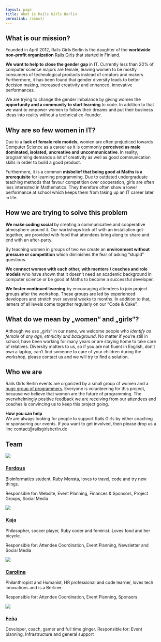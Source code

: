 ```yaml
---
layout: page
title: What is Rails Girls Berlin
permalink: /about/
---
```


## What is our mission?

Founded in April 2012, Rails Girls Berlin is the daughter of the **worldwide non-profit organization** [Rails Girls](http://railsgirls.com) that started in Finland.

**We want to help to close the gender gap** in IT. Currently less than 20% of computer science majors are female, leaving women to be mostly consumers of technological products instead of creators and makers. Furthermore, it has been found that gender diversity leads to better decision making, increased creativity and enhanced, innovative performances.

We are trying to change the gender imbalance by giving women the **opportunity and a community to start learning** to code. In addition to that we want to empower women to follow their dreams and put their business ideas into reality without a technical co-founder.


## Why are so few women in IT?

Due to a **lack of female role models**, women are often prejudiced towards Computer Science as a career as it is commonly **perceived as male dominated, isolated, uncreative and uncommunicative**. In reality, programming demands a lot of creativity as well as good communication skills in order to build a good product.

Furthermore, it is a common **misbelief that being good at Maths is a prerequisite** for learning programming. Due to outdated undergraduate teaching methods that favour competition over cooperation, girls are often less interested in Mathematics. They therefore often show a lower performance at school which keeps them from taking up an IT career later in life.


## How we are trying to solve this problem

**We make coding social** by creating a communicative and cooperative atmosphere around it. Our workshops kick off with an installation get-together, are provided with food that attendees bring along to share and end with an after-party.

By teaching women in groups of two we create an **environment without pressure or competition** which diminishes the fear of asking “stupid” questions.

**We connect women with each other, with mentors / coaches and role models** who have shown that it doesn’t need an academic background in computer science or be good at Maths to become a successful developer.

**We foster continued learning** by encouraging attendees to join project groups after the workshop. These groups are led by experienced developers and stretch over several weeks to months. In addition to that, larners of all levels come together regularly on our “Code & Cake”.


## What do we mean by „women“ and „girls“?

Although we use „girls“ in our name, we welcome people who *identify as female* of *any age, ethnicity and background*. No matter if you’re still in school, have been working for many years or are staying home to take care of relatives. Diversity matters to us, so if you are not fluent in English, don’t own a laptop, can’t find someone to care of your children during the workshop, please contact us and we will try to find a solution.

## Who we are

Rails Girls Berlin events are organized by a small group of women and a [huge group of programmers](http://railsgirlsberlin.de/about#coaches). Everyone is volunteering for this project, because we believe that women are the future of programming. The overwhelmingly positive feedback we are receiving from our attendees and coaches is convincing us to keep this project going.

**How you can help**  
We are always looking for people to support Rails Girls by either coaching or sponsoring our events. If you want to get involved, then please drop us a line [contact@railsgirlsberlin.de](mailto:contact@railsgirlsberlin.de)

## Team

[![](images/ferdous.jpg)](https://twitter.com/ferbsx)

### [Ferdous](https://twitter.com/ferbsx)

Bioinformatics student, Ruby Monsta, loves to travel, code and try new things.  

Responsible for: Website, Event Planning, Finances & Sponsors, Project Groups, Social Media

[![](images/kaja.jpg)](https://twitter.com/alizenero)


### [Kaja](https://twitter.com/alizenero)

Philosopher, soccer player, Ruby coder and feminist. Loves food and her bicycle.  

Responsible for: Attendee Coordination, Event Planning, Newsletter and Social Media

[![](images/CarolinaRGB.jpg)](https://twitter.com/CaroliSonne)

### [Carolina](https://twitter.com/CaroliSonne)

Philanthropist and Humanist, HR professional and code learner, loves tech innovations and is a Berliner.  

Responsible for: Attendee Coordination, Event Planning, Sponsors


[![](images/squared_500.png)](https://github.com/elfenars)

### [Feña](https://github.com/elfenars)

Developer, coach, gamer and full time ginger. Responsible for: Event planning, Infrastructure and general support

